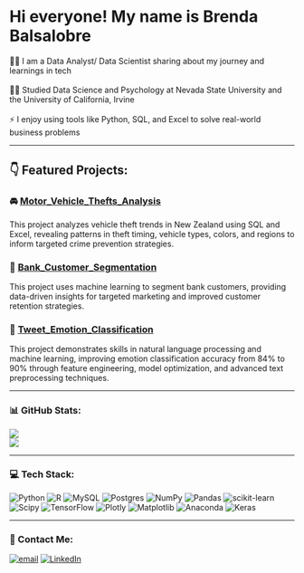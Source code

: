 # Hi everyone! My name is Brenda Balsalobre

👩‍💻 I am a Data Analyst/ Data Scientist sharing about my journey and learnings in tech<br><br>
👩‍🎓 Studied Data Science and Psychology at Nevada State University and the University of California, Irvine<br><br>
⚡ I enjoy using tools like Python, SQL, and Excel to solve real-world business problems

--- 

## 👇 Featured Projects:
 
### 🚘 [Motor_Vehicle_Thefts_Analysis](https://github.com/brendabalsalobre/Motor_Vehicle_Thefts_Analysis)
This project analyzes vehicle theft trends in New Zealand using SQL and Excel, revealing patterns in theft timing, vehicle types, colors, and regions to inform targeted crime prevention strategies.
 
### 🏦 [Bank_Customer_Segmentation](https://github.com/brendabalsalobre/Bank_Customer_Segmentation)
This project uses machine learning to segment bank customers, providing data-driven insights for targeted marketing and improved customer retention strategies.
 
### 💬 [Tweet_Emotion_Classification](https://github.com/brendabalsalobre/Tweet_Emotion_Classification)
This project demonstrates skills in natural language processing and machine learning, improving emotion classification accuracy from 84% to 90% through feature engineering, model optimization, and advanced text preprocessing techniques.

---
### 📊 GitHub Stats:
![](https://github-readme-stats.vercel.app/api?username=brendabalsalobre&theme=tokyonight&hide_border=false&include_all_commits=false&count_private=false)<br/>
[![](https://visitcount.itsvg.in/api?id=brendabalsalobre&icon=0&color=0)](https://visitcount.itsvg.in)

---
### 💻 Tech Stack:
![Python](https://img.shields.io/badge/python-3670A0?style=for-the-badge&logo=python&logoColor=ffdd54) ![R](https://img.shields.io/badge/r-%23276DC3.svg?style=for-the-badge&logo=r&logoColor=white) ![MySQL](https://img.shields.io/badge/mysql-4479A1.svg?style=for-the-badge&logo=mysql&logoColor=white) ![Postgres](https://img.shields.io/badge/postgres-%23316192.svg?style=for-the-badge&logo=postgresql&logoColor=white) ![NumPy](https://img.shields.io/badge/numpy-%23013243.svg?style=for-the-badge&logo=numpy&logoColor=white) ![Pandas](https://img.shields.io/badge/pandas-%23150458.svg?style=for-the-badge&logo=pandas&logoColor=white) ![scikit-learn](https://img.shields.io/badge/scikit--learn-%23F7931E.svg?style=for-the-badge&logo=scikit-learn&logoColor=white) ![Scipy](https://img.shields.io/badge/SciPy-%230C55A5.svg?style=for-the-badge&logo=scipy&logoColor=%white) ![TensorFlow](https://img.shields.io/badge/TensorFlow-%23FF6F00.svg?style=for-the-badge&logo=TensorFlow&logoColor=white) ![Plotly](https://img.shields.io/badge/Plotly-%233F4F75.svg?style=for-the-badge&logo=plotly&logoColor=white) ![Matplotlib](https://img.shields.io/badge/Matplotlib-%23ffffff.svg?style=for-the-badge&logo=Matplotlib&logoColor=black) ![Anaconda](https://img.shields.io/badge/Anaconda-%2344A833.svg?style=for-the-badge&logo=anaconda&logoColor=white) ![Keras](https://img.shields.io/badge/Keras-%23D00000.svg?style=for-the-badge&logo=Keras&logoColor=white) 

---
### 📧 Contact Me:
[![email](https://img.shields.io/badge/Email-D14836?logo=gmail&logoColor=white)](mailto:brendabalsalobre@outlook.com) 
[![LinkedIn](https://img.shields.io/badge/LinkedIn-%230077B5.svg?logo=linkedin&logoColor=white)](https://linkedin.com/in/brendabalsalobre)


